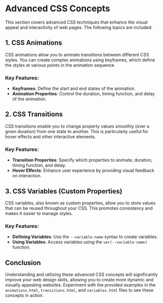 # Advanced CSS Concepts

This section covers advanced CSS techniques that enhance the visual appeal and interactivity of web pages. The following topics are included:

## 1. CSS Animations
CSS animations allow you to animate transitions between different CSS styles. You can create complex animations using keyframes, which define the styles at various points in the animation sequence.

### Key Features:
- **Keyframes**: Define the start and end states of the animation.
- **Animation Properties**: Control the duration, timing function, and delay of the animation.

## 2. CSS Transitions
CSS transitions enable you to change property values smoothly (over a given duration) from one state to another. This is particularly useful for hover effects and other interactive elements.

### Key Features:
- **Transition Properties**: Specify which properties to animate, duration, timing function, and delay.
- **Hover Effects**: Enhance user experience by providing visual feedback on interaction.

## 3. CSS Variables (Custom Properties)
CSS variables, also known as custom properties, allow you to store values that can be reused throughout your CSS. This promotes consistency and makes it easier to manage styles.

### Key Features:
- **Defining Variables**: Use the `--variable-name` syntax to create variables.
- **Using Variables**: Access variables using the `var(--variable-name)` function.

## Conclusion
Understanding and utilizing these advanced CSS concepts will significantly improve your web design skills, allowing you to create more dynamic and visually appealing websites. Experiment with the provided examples in the `animations.html`, `transitions.html`, and `variables.html` files to see these concepts in action.